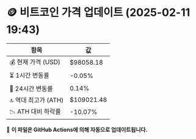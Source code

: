# 🪙 비트코인 가격 업데이트 (2025-02-11 19:43)

| 항목                | 값 |
|--------------------|----------------|
| 💰 현재 가격 (USD) | $98058.18 |
| ⏳ 1시간 변동률    | -0.05% |
| 📆 24시간 변동률   | 0.14% |
| 🔝 역대 최고가 (ATH) | $109021.48 |
| 📉 ATH 대비 하락률 | -10.07% |

🔄 **이 파일은 GitHub Actions에 의해 자동으로 업데이트됩니다.**
